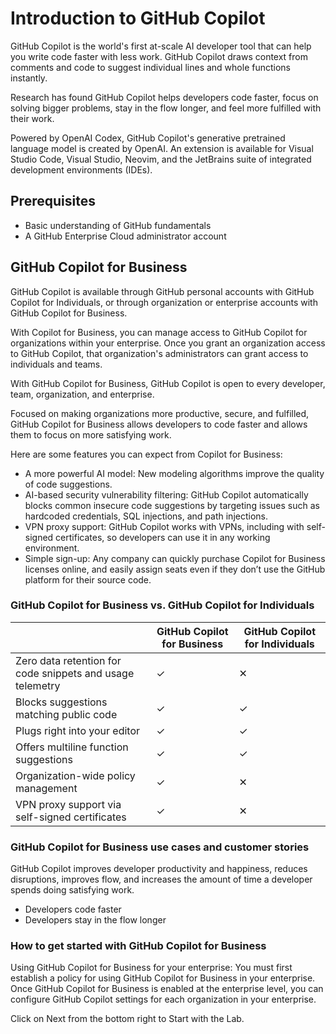 # Introduction to GitHub Copilot

GitHub Copilot is the world's first at-scale AI developer tool that can help you write code faster with less work. GitHub Copilot draws context from comments and code to suggest individual lines and whole functions instantly.

Research has found GitHub Copilot helps developers code faster, focus on solving bigger problems, stay in the flow longer, and feel more fulfilled with their work.

Powered by OpenAI Codex, GitHub Copilot's generative pretrained language model is created by OpenAI. An extension is available for Visual Studio Code, Visual Studio, Neovim, and the JetBrains suite of integrated development environments (IDEs).

## Prerequisites

 - Basic understanding of GitHub fundamentals
 - A GitHub Enterprise Cloud administrator account

## GitHub Copilot for Business

GitHub Copilot is available through GitHub personal accounts with GitHub Copilot for Individuals, or through organization or enterprise accounts with GitHub Copilot for Business.

With Copilot for Business, you can manage access to GitHub Copilot for organizations within your enterprise. Once you grant an organization access to GitHub Copilot, that organization's administrators can grant access to individuals and teams.

With GitHub Copilot for Business, GitHub Copilot is open to every developer, team, organization, and enterprise.

Focused on making organizations more productive, secure, and fulfilled, GitHub Copilot for Business allows developers to code faster and allows them to focus on more satisfying work.

Here are some features you can expect from Copilot for Business:

 - A more powerful AI model: New modeling algorithms improve the quality of code suggestions.
 - AI-based security vulnerability filtering: GitHub Copilot automatically blocks common insecure code suggestions by targeting issues such as hardcoded credentials, SQL injections, and path injections.
 - VPN proxy support: GitHub Copilot works with VPNs, including with self-signed certificates, so developers can use it in any working environment.
 - Simple sign-up: Any company can quickly purchase Copilot for Business licenses online, and easily assign seats even if they don’t use the GitHub platform for their source code.

### GitHub Copilot for Business vs. GitHub Copilot for Individuals

|                                                            | GitHub Copilot for Business | GitHub Copilot for Individuals  |
| ---------------------------------------------------------- | --------------------------- | ------------------------------- |
| Zero data retention for code snippets and usage telemetry	 |             ✓	             |               ✕                 |
| Blocks suggestions matching public code                 	 |             ✓	             |               ✓                 |
| Plugs right into your editor                            	 |             ✓	             |               ✓                 |
| Offers multiline function suggestions                   	 |             ✓	             |               ✓                 |
| Organization-wide policy management                     	 |             ✓	             |               ✕                 |
| VPN proxy support via self-signed certificates           	 |             ✓	             |               ✕                 |

### GitHub Copilot for Business use cases and customer stories

GitHub Copilot improves developer productivity and happiness, reduces disruptions, improves flow, and increases the amount of time a developer spends doing satisfying work.

 - Developers code faster
 - Developers stay in the flow longer

### How to get started with GitHub Copilot for Business

Using GitHub Copilot for Business for your enterprise: You must first establish a policy for using GitHub Copilot for Business in your enterprise. Once GitHub Copilot for Business is enabled at the enterprise level, you can configure GitHub Copilot settings for each organization in your enterprise.

Click on Next from the bottom right to Start with the Lab.

